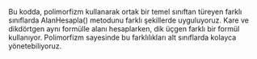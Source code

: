 Bu kodda, polimorfizm kullanarak ortak bir temel sınıftan türeyen farklı sınıflarda AlanHesapla() metodunu farklı şekillerde uyguluyoruz. Kare ve dikdörtgen aynı formülle alanı hesaplarken, dik üçgen farklı bir formül kullanıyor. Polimorfizm sayesinde bu farklılıkları alt sınıflarda kolayca yönetebiliyoruz.

